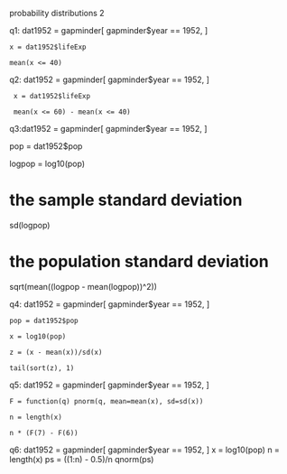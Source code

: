 probability distributions 2

q1: dat1952 = gapminder[ gapminder$year == 1952, ]

    x = dat1952$lifeExp

    mean(x <= 40)


q2: dat1952 = gapminder[ gapminder$year == 1952, ]

     x = dat1952$lifeExp

     mean(x <= 60) - mean(x <= 40)


q3:dat1952 = gapminder[ gapminder$year == 1952, ]

   pop = dat1952$pop

   logpop = log10(pop)

   # the sample standard deviation

   sd(logpop)

   # the population standard deviation

   sqrt(mean((logpop - mean(logpop))^2))


q4: dat1952 = gapminder[ gapminder$year == 1952, ]

    pop = dat1952$pop

    x = log10(pop)

    z = (x - mean(x))/sd(x)

    tail(sort(z), 1) 


q5: dat1952 = gapminder[ gapminder$year == 1952, ]

    F = function(q) pnorm(q, mean=mean(x), sd=sd(x))

    n = length(x)

    n * (F(7) - F(6))

q6:  dat1952 = gapminder[ gapminder$year == 1952, ]
     x = log10(pop)
     n = length(x)
     ps = ((1:n) - 0.5)/n
     qnorm(ps)
